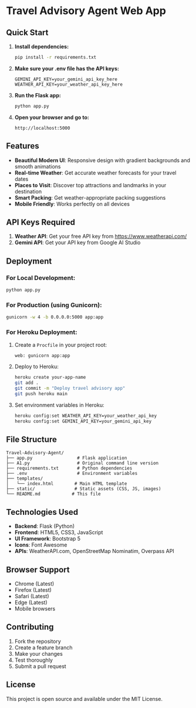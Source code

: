# Travel Advisory Agent Web App

## Quick Start

1. **Install dependencies:**
   ```bash
   pip install -r requirements.txt
   ```

2. **Make sure your .env file has the API keys:**
   ```
   GEMINI_API_KEY=your_gemini_api_key_here
   WEATHER_API_KEY=your_weather_api_key_here
   ```

3. **Run the Flask app:**
   ```bash
   python app.py
   ```

4. **Open your browser and go to:**
   ```
   http://localhost:5000
   ```

## Features

- **Beautiful Modern UI**: Responsive design with gradient backgrounds and smooth animations
- **Real-time Weather**: Get accurate weather forecasts for your travel dates
- **Places to Visit**: Discover top attractions and landmarks in your destination
- **Smart Packing**: Get weather-appropriate packing suggestions
- **Mobile Friendly**: Works perfectly on all devices

## API Keys Required

1. **Weather API**: Get your free API key from https://www.weatherapi.com/
2. **Gemini API**: Get your API key from Google AI Studio

## Deployment

### For Local Development:
```bash
python app.py
```

### For Production (using Gunicorn):
```bash
gunicorn -w 4 -b 0.0.0.0:5000 app:app
```

### For Heroku Deployment:
1. Create a `Procfile` in your project root:
   ```
   web: gunicorn app:app
   ```

2. Deploy to Heroku:
   ```bash
   heroku create your-app-name
   git add .
   git commit -m "Deploy travel advisory app"
   git push heroku main
   ```

3. Set environment variables in Heroku:
   ```bash
   heroku config:set WEATHER_API_KEY=your_weather_api_key
   heroku config:set GEMINI_API_KEY=your_gemini_api_key
   ```

## File Structure

```
Travel-Advisory-Agent/
├── app.py                 # Flask application
├── A1.py                  # Original command line version
├── requirements.txt       # Python dependencies
├── .env                   # Environment variables
├── templates/
│   └── index.html        # Main HTML template
├── static/               # Static assets (CSS, JS, images)
└── README.md            # This file
```

## Technologies Used

- **Backend**: Flask (Python)
- **Frontend**: HTML5, CSS3, JavaScript
- **UI Framework**: Bootstrap 5
- **Icons**: Font Awesome
- **APIs**: WeatherAPI.com, OpenStreetMap Nominatim, Overpass API

## Browser Support

- Chrome (Latest)
- Firefox (Latest)
- Safari (Latest)
- Edge (Latest)
- Mobile browsers

## Contributing

1. Fork the repository
2. Create a feature branch
3. Make your changes
4. Test thoroughly
5. Submit a pull request

## License

This project is open source and available under the MIT License.
